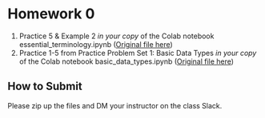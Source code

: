 <!---
{"next":"Homework/hwk1.md","title":"Homework 0 - DUE 5/23"}
-->

# Homework 0

1. Practice 5 & Example 2 *in your copy* of the Colab notebook essential_terminology.ipynb ([Original file here](https://github.com/mottaquikarim/PYTH2/blob/master/src/Topics/nb/essential_terminology.ipynb))
2. Practice 1-5 from Practice Problem Set 1: Basic Data Types *in your copy* of the Colab notebook basic_data_types.ipynb ([Original file here](https://github.com/mottaquikarim/PYTH2/blob/master/src/Topics/nb/basic_data_types.ipynb))

## How to Submit

Please zip up the files and DM your instructor on the class Slack.